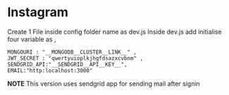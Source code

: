 # Instagram


Create 1 File inside config folder name as dev.js
Inside dev.js add initialise four variable as ,

    MONGOURI : "__MONGODB__CLUSTER__LINK__" ,
    JWT_SECRET : "qwertyuioplkjhgfdsazxcvbnm" ,
    SENDGRID_API:"__SENDGRID__API__KEY__",
    EMAIL:"http:localhost:3000"

**NOTE**
    This version uses sendgrid app for sending mail after signin
    
